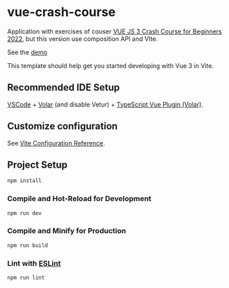 # vue-crash-course

Application with exercises of couser [VUE JS 3 Crash Course for Beginners 2022](https://www.udemy.com/share/105Whs3@L5s1TsD56F0DdiJEkRsROlqxwJperZMYc80NmEmwVUP74XHPxZwa-fDSCyEiYKQs/), but this version use composition API and VIte.

See the [demo](http://tight-cover.surge.sh/register)

This template should help get you started developing with Vue 3 in Vite.

## Recommended IDE Setup

[VSCode](https://code.visualstudio.com/) + [Volar](https://marketplace.visualstudio.com/items?itemName=Vue.volar) (and disable Vetur) + [TypeScript Vue Plugin (Volar)](https://marketplace.visualstudio.com/items?itemName=Vue.vscode-typescript-vue-plugin).

## Customize configuration

See [Vite Configuration Reference](https://vitejs.dev/config/).

## Project Setup

```sh
npm install
```

### Compile and Hot-Reload for Development

```sh
npm run dev
```

### Compile and Minify for Production

```sh
npm run build
```

### Lint with [ESLint](https://eslint.org/)

```sh
npm run lint
```
